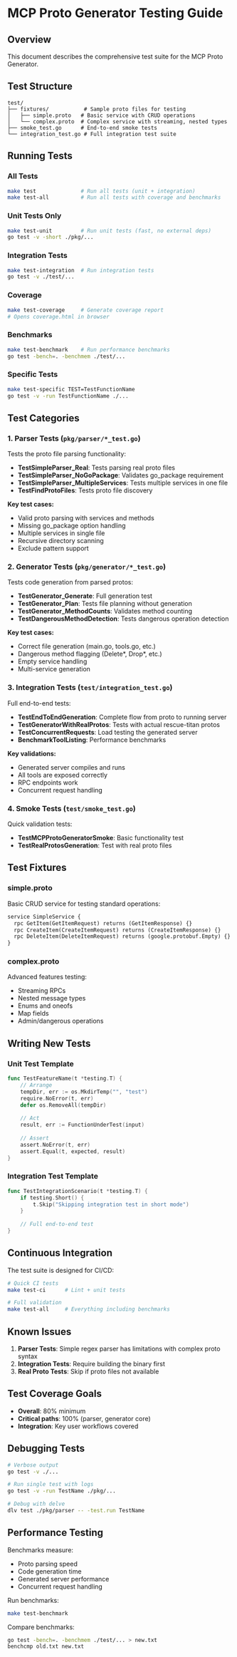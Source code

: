 # MCP Proto Generator Testing Guide

## Overview

This document describes the comprehensive test suite for the MCP Proto Generator.

## Test Structure

```
test/
├── fixtures/           # Sample proto files for testing
│   ├── simple.proto   # Basic service with CRUD operations
│   └── complex.proto  # Complex service with streaming, nested types
├── smoke_test.go      # End-to-end smoke tests
└── integration_test.go # Full integration test suite
```

## Running Tests

### All Tests
```bash
make test              # Run all tests (unit + integration)
make test-all          # Run all tests with coverage and benchmarks
```

### Unit Tests Only
```bash
make test-unit         # Run unit tests (fast, no external deps)
go test -v -short ./pkg/...
```

### Integration Tests
```bash
make test-integration  # Run integration tests
go test -v ./test/...
```

### Coverage
```bash
make test-coverage     # Generate coverage report
# Opens coverage.html in browser
```

### Benchmarks
```bash
make test-benchmark    # Run performance benchmarks
go test -bench=. -benchmem ./test/...
```

### Specific Tests
```bash
make test-specific TEST=TestFunctionName
go test -v -run TestFunctionName ./...
```

## Test Categories

### 1. Parser Tests (`pkg/parser/*_test.go`)

Tests the proto file parsing functionality:

- **TestSimpleParser_Real**: Tests parsing real proto files
- **TestSimpleParser_NoGoPackage**: Validates go_package requirement
- **TestSimpleParser_MultipleServices**: Tests multiple services in one file
- **TestFindProtoFiles**: Tests proto file discovery

**Key test cases:**
- Valid proto parsing with services and methods
- Missing go_package option handling
- Multiple services in single file
- Recursive directory scanning
- Exclude pattern support

### 2. Generator Tests (`pkg/generator/*_test.go`)

Tests code generation from parsed protos:

- **TestGenerator_Generate**: Full generation test
- **TestGenerator_Plan**: Tests file planning without generation
- **TestGenerator_MethodCounts**: Validates method counting
- **TestDangerousMethodDetection**: Tests dangerous operation detection

**Key test cases:**
- Correct file generation (main.go, tools.go, etc.)
- Dangerous method flagging (Delete*, Drop*, etc.)
- Empty service handling
- Multi-service generation

### 3. Integration Tests (`test/integration_test.go`)

Full end-to-end tests:

- **TestEndToEndGeneration**: Complete flow from proto to running server
- **TestGeneratorWithRealProtos**: Tests with actual rescue-titan protos
- **TestConcurrentRequests**: Load testing the generated server
- **BenchmarkToolListing**: Performance benchmarks

**Key validations:**
- Generated server compiles and runs
- All tools are exposed correctly
- RPC endpoints work
- Concurrent request handling

### 4. Smoke Tests (`test/smoke_test.go`)

Quick validation tests:

- **TestMCPProtoGeneratorSmoke**: Basic functionality test
- **TestRealProtosGeneration**: Test with real proto files

## Test Fixtures

### simple.proto
Basic CRUD service for testing standard operations:
```protobuf
service SimpleService {
  rpc GetItem(GetItemRequest) returns (GetItemResponse) {}
  rpc CreateItem(CreateItemRequest) returns (CreateItemResponse) {}
  rpc DeleteItem(DeleteItemRequest) returns (google.protobuf.Empty) {}
}
```

### complex.proto
Advanced features testing:
- Streaming RPCs
- Nested message types
- Enums and oneofs
- Map fields
- Admin/dangerous operations

## Writing New Tests

### Unit Test Template
```go
func TestFeatureName(t *testing.T) {
    // Arrange
    tempDir, err := os.MkdirTemp("", "test")
    require.NoError(t, err)
    defer os.RemoveAll(tempDir)
    
    // Act
    result, err := FunctionUnderTest(input)
    
    // Assert
    assert.NoError(t, err)
    assert.Equal(t, expected, result)
}
```

### Integration Test Template
```go
func TestIntegrationScenario(t *testing.T) {
    if testing.Short() {
        t.Skip("Skipping integration test in short mode")
    }
    
    // Full end-to-end test
}
```

## Continuous Integration

The test suite is designed for CI/CD:

```bash
# Quick CI tests
make test-ci      # Lint + unit tests

# Full validation
make test-all     # Everything including benchmarks
```

## Known Issues

1. **Parser Tests**: Simple regex parser has limitations with complex proto syntax
2. **Integration Tests**: Require building the binary first
3. **Real Proto Tests**: Skip if proto files not available

## Test Coverage Goals

- **Overall**: 80% minimum
- **Critical paths**: 100% (parser, generator core)
- **Integration**: Key user workflows covered

## Debugging Tests

```bash
# Verbose output
go test -v ./...

# Run single test with logs
go test -v -run TestName ./pkg/... 

# Debug with delve
dlv test ./pkg/parser -- -test.run TestName
```

## Performance Testing

Benchmarks measure:
- Proto parsing speed
- Code generation time
- Generated server performance
- Concurrent request handling

Run benchmarks:
```bash
make test-benchmark
```

Compare benchmarks:
```bash
go test -bench=. -benchmem ./test/... > new.txt
benchcmp old.txt new.txt
```